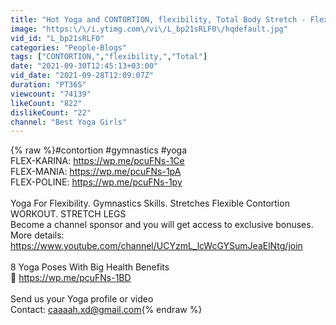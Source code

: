 ```yaml
---
title: "Hot Yoga and CONTORTION, flexibility, Total Body Stretch - Flexibility Exercises"
image: "https:\/\/i.ytimg.com\/vi\/L_bp21sRLF0\/hqdefault.jpg"
vid_id: "L_bp21sRLF0"
categories: "People-Blogs"
tags: ["CONTORTION,","flexibility,","Total"]
date: "2021-09-30T12:45:13+03:00"
vid_date: "2021-09-28T12:09:07Z"
duration: "PT36S"
viewcount: "74139"
likeCount: "822"
dislikeCount: "22"
channel: "Best Yoga Girls"
---
```

{% raw %}#contortion #gymnastics #yoga<br />FLEX-KARINA: <a rel="nofollow" target="blank" href="https://wp.me/pcuFNs-1Ce">https://wp.me/pcuFNs-1Ce</a><br />FLEX-MANIA:  <a rel="nofollow" target="blank" href="https://wp.me/pcuFNs-1pA">https://wp.me/pcuFNs-1pA</a><br />FLEX-POLINE:  <a rel="nofollow" target="blank" href="https://wp.me/pcuFNs-1py">https://wp.me/pcuFNs-1py</a><br /><br />Yoga For Flexibility. Gymnastics Skills. Stretches Flexible Contortion WORKOUT. STRETCH LEGS<br />Become a channel sponsor and you will get access to exclusive bonuses. More details:<br /><a rel="nofollow" target="blank" href="https://www.youtube.com/channel/UCYzmL_lcWcGYSumJeaElNtg/join">https://www.youtube.com/channel/UCYzmL_lcWcGYSumJeaElNtg/join</a><br /><br />8 Yoga Poses With Big Health Benefits<br />🍑 <a rel="nofollow" target="blank" href="https://wp.me/pcuFNs-1BD">https://wp.me/pcuFNs-1BD</a><br /><br />Send us your Yoga profile or video<br />Contact: caaaah.xd@gmail.com{% endraw %}

